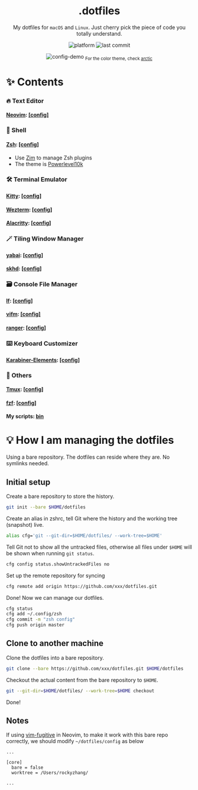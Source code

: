 <div align="center">

# .dotfiles

My dotfiles for `macOS` and `Linux`. Just cherry pick the piece of code you totally understand.

![platform](https://img.shields.io/badge/platform-macOS%2FLinux-blue)
![last commit](https://img.shields.io/github/last-commit/rockyzhang24/dotfiles)

![config-demo](https://user-images.githubusercontent.com/11582667/220463312-8559aba9-e0d8-4bdc-8d02-3dc322204df4.png)
  <sub>For the color theme, check [arctic](https://github.com/rockyzhang24/arctic.nvim)</sub>

</div>

# ✨ Contents

### 🔥 Text Editor

#### [Neovim](https://neovim.io): [[config]](./.config/nvim/)

### 🐚 Shell

#### [Zsh](https://www.zsh.org): [[config]](./.config/zsh/)

* Use [Zim](https://zimfw.sh) to manage Zsh plugins
* The theme is [Powerlevel10k](https://github.com/romkatv/powerlevel10k)

### 🛠️ Terminal Emulator

#### [Kitty](https://sw.kovidgoyal.net/kitty/): [[config]](./.config/kitty/)

#### [Wezterm](https://wezfurlong.org/wezterm/): [[config]](./.config/wezterm/)

#### [Alacritty](https://alacritty.org): [[config]](./.config/alacritty/)

### 🪄 Tiling Window Manager

#### [yabai](https://github.com/koekeishiya/yabai): [[config]](./.config/yabai/)
#### [skhd](https://github.com/koekeishiya/skhd): [[config]](./.config/yabai/)

### 🗃️ Console File Manager

#### [lf](https://pkg.go.dev/github.com/gokcehan/lf): [[config]](./.config/lf/)

#### [vifm](https://vifm.info): [[config]](./.config/vifm/)

#### [ranger](https://ranger.github.io): [[config]](./.config/ranger/)

### ⌨️ Keyboard Customizer

#### [Karabiner-Elements](https://karabiner-elements.pqrs.org): [[config]](./.config/karabiner/)

### 🧶 Others

#### [Tmux](https://github.com/tmux/tmux): [[config]](./.tmux.conf)

#### [fzf](https://github.com/junegunn/fzf): [[config]](./.config/fzf/)

#### My scripts: [bin](./.config/bin/)

# 💡 How I am managing the dotfiles

Using a bare repository. The dotfiles can reside where they are. No symlinks needed.

## Initial setup

Create a bare repository to store the history.

```bash
git init --bare $HOME/dotfiles
```

Create an alias in zshrc, tell Git where the history and the working tree (snapshot) live.

```bash
alias cfg='git --git-dir=$HOME/dotfiles/ --work-tree=$HOME'
```

Tell Git not to show all the untracked files, otherwise all files under `$HOME` will be shown when running `git status`.

```bash
cfg config status.showUntrackedFiles no
```

Set up the remote repository for syncing

```bash
cfg remote add origin https://github.com/xxx/dotfiles.git
```

Done! Now we can manage our dotfiles.

```bash
cfg status
cfg add ~/.config/zsh
cfg commit -m "zsh config"
cfg push origin master
```

## Clone to another machine

Clone the dotfiles into a bare repository.

```bash
git clone --bare https://github.com/xxx/dotfiles.git $HOME/dotfiles
```

Checkout the actual content from the bare repository to `$HOME`.

```bash
git --git-dir=$HOME/dotfiles/ --work-tree=$HOME checkout
```

Done!

## Notes

If using [vim-fugitive](https://github.com/tpope/vim-fugitive) in Neovim, to make it work with this bare repo correctly, we should modify `~/dotfiles/config` as below

```
...

[core]
  bare = false
  worktree = /Users/rockyzhang/

...
```
